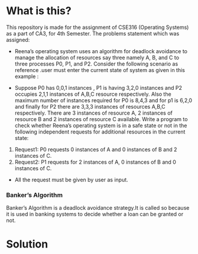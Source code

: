 # What is this?
This repository is made for the assignment of CSE316 (Operating Systems) as a part of CA3, for 4th Semester.
The problems statement which was assigned:
- Reena’s operating system uses an algorithm for deadlock avoidance to manage the
allocation of resources say three namely A, B, and C to three processes P0, P1, and P2. Consider
the following scenario as reference .user must enter the current state of system as given in this
example :

* Suppose P0 has 0,0,1 instances <space> , P1 is having 3,2,0 instances and P2 occupies 2,1,1 instances of
A,B,C resource respectively.
Also the maximum number of instances required for P0 is 8,4,3 and for p1 is 6,2,0 and finally for
P2 there are 3,3,3 instances of resources A,B,C respectively. There are 3 instances of resource A,
2 instances of resource B and 2 instances of resource C available. Write a program to check
whether Reena’s operating system is in a safe state or not in the following independent requests
for additional resources in the
current state:
1. Request1: P0 requests 0 instances of A and 0 instances of B and 2 instances of C.
2. Request2: P1 requests for 2 instances of A, 0 instances of B and 0 instances of C.
* All the request must be given by user as input.
  
  
### Banker’s Algorithm
  Banker’s Algorithm is a deadlock avoidance strategy.It is called so because it is used in banking systems to decide whether a loan can be granted or not.
  
  
# Solution
